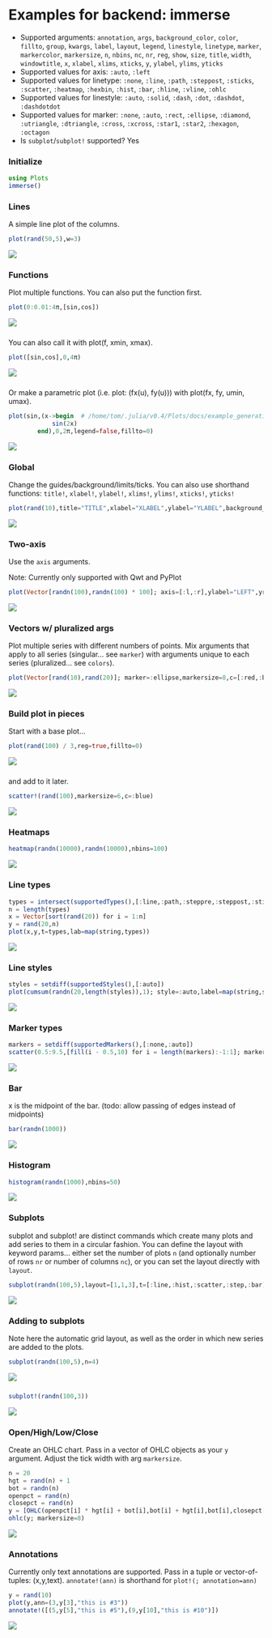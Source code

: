 # Examples for backend: immerse

- Supported arguments: `annotation`, `args`, `background_color`, `color`, `fillto`, `group`, `kwargs`, `label`, `layout`, `legend`, `linestyle`, `linetype`, `marker`, `markercolor`, `markersize`, `n`, `nbins`, `nc`, `nr`, `reg`, `show`, `size`, `title`, `width`, `windowtitle`, `x`, `xlabel`, `xlims`, `xticks`, `y`, `ylabel`, `ylims`, `yticks`
- Supported values for axis: `:auto`, `:left`
- Supported values for linetype: `:none`, `:line`, `:path`, `:steppost`, `:sticks`, `:scatter`, `:heatmap`, `:hexbin`, `:hist`, `:bar`, `:hline`, `:vline`, `:ohlc`
- Supported values for linestyle: `:auto`, `:solid`, `:dash`, `:dot`, `:dashdot`, `:dashdotdot`
- Supported values for marker: `:none`, `:auto`, `:rect`, `:ellipse`, `:diamond`, `:utriangle`, `:dtriangle`, `:cross`, `:xcross`, `:star1`, `:star2`, `:hexagon`, `:octagon`
- Is `subplot`/`subplot!` supported? Yes

### Initialize

```julia
using Plots
immerse()
```

### Lines

A simple line plot of the columns.

```julia
plot(rand(50,5),w=3)
```

![](../img/immerse/immerse_example_1.png)

### Functions

Plot multiple functions.  You can also put the function first.

```julia
plot(0:0.01:4π,[sin,cos])
```

![](../img/immerse/immerse_example_2.png)

### 

You can also call it with plot(f, xmin, xmax).

```julia
plot([sin,cos],0,4π)
```

![](../img/immerse/immerse_example_3.png)

### 

Or make a parametric plot (i.e. plot: (fx(u), fy(u))) with plot(fx, fy, umin, umax).

```julia
plot(sin,(x->begin  # /home/tom/.julia/v0.4/Plots/docs/example_generation.jl, line 33:
            sin(2x)
        end),0,2π,legend=false,fillto=0)
```

![](../img/immerse/immerse_example_4.png)

### Global

Change the guides/background/limits/ticks.  You can also use shorthand functions: `title!`, `xlabel!`, `ylabel!`, `xlims!`, `ylims!`, `xticks!`, `yticks!`

```julia
plot(rand(10),title="TITLE",xlabel="XLABEL",ylabel="YLABEL",background_color=RGB(0.2,0.2,0.2),xlim=(-3,13),yticks=0:0.1:1)
```

![](../img/immerse/immerse_example_5.png)

### Two-axis

Use the `axis` arguments.

Note: Currently only supported with Qwt and PyPlot

```julia
plot(Vector[randn(100),randn(100) * 100]; axis=[:l,:r],ylabel="LEFT",yrightlabel="RIGHT")
```

![](../img/immerse/immerse_example_6.png)

### Vectors w/ pluralized args

Plot multiple series with different numbers of points.  Mix arguments that apply to all series (singular... see `marker`) with arguments unique to each series (pluralized... see `colors`).

```julia
plot(Vector[rand(10),rand(20)]; marker=:ellipse,markersize=8,c=[:red,:blue])
```

![](../img/immerse/immerse_example_7.png)

### Build plot in pieces

Start with a base plot...

```julia
plot(rand(100) / 3,reg=true,fillto=0)
```

![](../img/immerse/immerse_example_8.png)

### 

and add to it later.

```julia
scatter!(rand(100),markersize=6,c=:blue)
```

![](../img/immerse/immerse_example_9.png)

### Heatmaps



```julia
heatmap(randn(10000),randn(10000),nbins=100)
```

![](../img/immerse/immerse_example_10.png)

### Line types



```julia
types = intersect(supportedTypes(),[:line,:path,:steppre,:steppost,:sticks,:scatter])
n = length(types)
x = Vector[sort(rand(20)) for i = 1:n]
y = rand(20,n)
plot(x,y,t=types,lab=map(string,types))
```

![](../img/immerse/immerse_example_11.png)

### Line styles



```julia
styles = setdiff(supportedStyles(),[:auto])
plot(cumsum(randn(20,length(styles)),1); style=:auto,label=map(string,styles),w=5)
```

![](../img/immerse/immerse_example_12.png)

### Marker types



```julia
markers = setdiff(supportedMarkers(),[:none,:auto])
scatter(0.5:9.5,[fill(i - 0.5,10) for i = length(markers):-1:1]; marker=:auto,label=map(string,markers),ms=10)
```

![](../img/immerse/immerse_example_13.png)

### Bar

x is the midpoint of the bar. (todo: allow passing of edges instead of midpoints)

```julia
bar(randn(1000))
```

![](../img/immerse/immerse_example_14.png)

### Histogram



```julia
histogram(randn(1000),nbins=50)
```

![](../img/immerse/immerse_example_15.png)

### Subplots

  subplot and subplot! are distinct commands which create many plots and add series to them in a circular fashion.
  You can define the layout with keyword params... either set the number of plots `n` (and optionally number of rows `nr` or 
  number of columns `nc`), or you can set the layout directly with `layout`.


```julia
subplot(randn(100,5),layout=[1,1,3],t=[:line,:hist,:scatter,:step,:bar],nbins=10,leg=false)
```

![](../img/immerse/immerse_example_16.png)

### Adding to subplots

Note here the automatic grid layout, as well as the order in which new series are added to the plots.

```julia
subplot(randn(100,5),n=4)
```

![](../img/immerse/immerse_example_17.png)

### 



```julia
subplot!(randn(100,3))
```

![](../img/immerse/immerse_example_18.png)

### Open/High/Low/Close

Create an OHLC chart.  Pass in a vector of OHLC objects as your `y` argument.  Adjust the tick width with arg `markersize`.

```julia
n = 20
hgt = rand(n) + 1
bot = randn(n)
openpct = rand(n)
closepct = rand(n)
y = [OHLC(openpct[i] * hgt[i] + bot[i],bot[i] + hgt[i],bot[i],closepct[i] * hgt[i] + bot[i]) for i = 1:n]
ohlc(y; markersize=8)
```

![](../img/immerse/immerse_example_19.png)

### Annotations

Currently only text annotations are supported.  Pass in a tuple or vector-of-tuples: (x,y,text).  `annotate!(ann)` is shorthand for `plot!(; annotation=ann)`

```julia
y = rand(10)
plot(y,ann=(3,y[3],"this is #3"))
annotate!([(5,y[5],"this is #5"),(9,y[10],"this is #10")])
```

![](../img/immerse/immerse_example_20.png)

